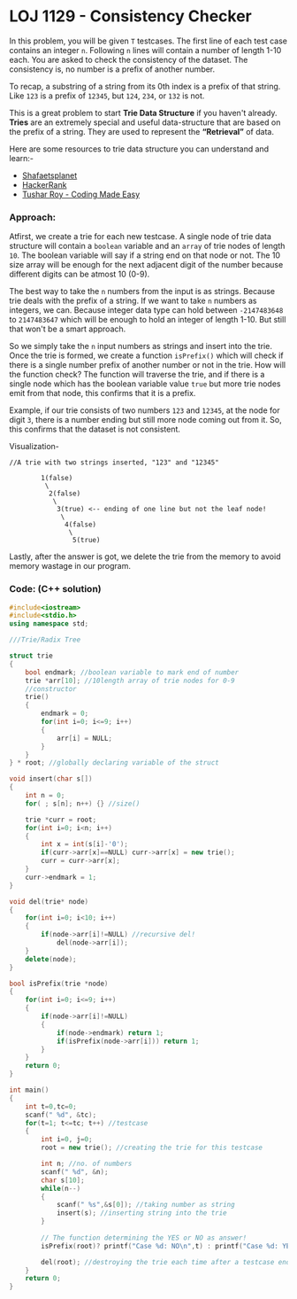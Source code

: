 # LOJ 1129 - Consistency Checker

In this problem, you will be given `T` testcases. The first line of each test case contains an integer `n`. Following `n` lines will contain a number of length 1-10 each. You are asked to check the consistency of the dataset. The consistency is, no number is a prefix of another number.

To recap, a substring of a string from its 0th index is a prefix of that string. Like `123` is a prefix of `12345`, but `124`, `234`, or `132` is not.

This is a great problem to start **Trie Data Structure** if you haven't already.
**Tries** are an extremely special and useful data-structure that are based on the prefix of a string. They are used to represent the **“Retrieval”** of data.

Here are some resources to trie data structure you can understand and learn:-

- [Shafaetsplanet](http://www.shafaetsplanet.com/?p=1679)
- [HackerRank](https://m.youtube.com/watch?v=zIjfhVPRZCg&list=PLI1t_8YX-Apv-UiRlnZwqqrRT8D1RhriX&index=9&t=1s)
- [Tushar Roy - Coding Made Easy](https://m.youtube.com/watch?v=AXjmTQ8LEoI)

### Approach:

Atfirst, we create a trie for each new testcase. A single node of trie data structure will contain a `boolean` variable and an `array` of trie nodes of length `10`. The boolean variable will say if a string end on that node or not. The 10 size array will be enough for the next adjacent digit of the number because different digits can be atmost 10 (0-9).

The best way to take the `n` numbers from the input is as strings. Because trie deals with the prefix of a string. If we want to take `n` numbers as integers, we can. Because integer data type can hold between `-2147483648` to `2147483647` which will be enough to hold an integer of length 1-10. But still that won't be a smart approach.

So we simply take the `n` input numbers as strings and insert into the trie. Once the trie is formed, we create a function `isPrefix()` which will check if there is a single number prefix of another number or not in the trie. How will the function check? The function will traverse the trie, and if there is a single node which has the boolean variable value `true` but more trie nodes emit from that node, this confirms that it is a prefix.

Example, if our trie consists of two numbers `123` and `12345`, at the node for digit `3`, there is a number ending but still more node coming out from it. So, this confirms that the dataset is not consistent.

Visualization-
```
//A trie with two strings inserted, "123" and "12345"

        1(false)
         \
          2(false)
           \
            3(true) <-- ending of one line but not the leaf node!
             \
              4(false)
               \
                5(true)
```

Lastly, after the answer is got, we delete the trie from the memory to avoid memory wastage in our program.

### Code: (C++ solution)

```cpp
#include<iostream>
#include<stdio.h>
using namespace std;

///Trie/Radix Tree

struct trie
{
    bool endmark; //boolean variable to mark end of number
    trie *arr[10]; //10length array of trie nodes for 0-9
    //constructor
    trie()
    {
        endmark = 0;
        for(int i=0; i<=9; i++)
        {
            arr[i] = NULL;
        }
    }
} * root; //globally declaring variable of the struct

void insert(char s[])
{
    int n = 0;
    for( ; s[n]; n++) {} //size()

    trie *curr = root;
    for(int i=0; i<n; i++)
    {
        int x = int(s[i]-'0');
        if(curr->arr[x]==NULL) curr->arr[x] = new trie();
        curr = curr->arr[x];
    }
    curr->endmark = 1;
}

void del(trie* node)
{
    for(int i=0; i<10; i++)
    {
        if(node->arr[i]!=NULL) //recursive del!
            del(node->arr[i]);
    }
    delete(node);
}

bool isPrefix(trie *node)
{
    for(int i=0; i<=9; i++)
    {
        if(node->arr[i]!=NULL)
        {
            if(node->endmark) return 1;
            if(isPrefix(node->arr[i])) return 1;
        }
    }
    return 0;
}

int main()
{
    int t=0,tc=0;
    scanf(" %d", &tc);
    for(t=1; t<=tc; t++) //testcase
    {
        int i=0, j=0;
        root = new trie(); //creating the trie for this testcase

        int n; //no. of numbers
        scanf(" %d", &n);
        char s[10];
        while(n--)
        {
            scanf(" %s",&s[0]); //taking number as string
            insert(s); //inserting string into the trie
        }
        
        // The function determining the YES or NO as answer!
        isPrefix(root)? printf("Case %d: NO\n",t) : printf("Case %d: YES\n",t);

        del(root); //destroying the trie each time after a testcase ends to not hold memory anymore
    }
    return 0;
}
```
